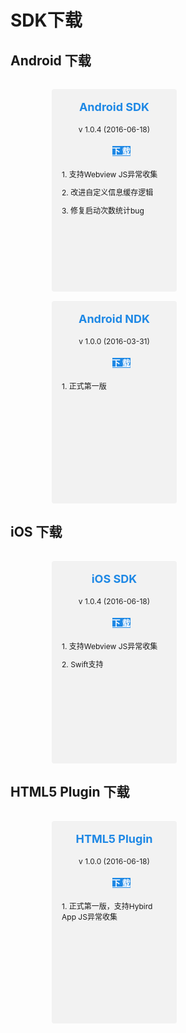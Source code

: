 # SDK下载

## Android 下载

<div style="width: 200px; height: 324px; border-radius: 4px; background-color: #f2f2f2;display: inline-block;margin-right: auto;margin-left: auto; margin-top: 15px;text-align: center;margin-right: auto;margin-left:66px;">
<p style="font-size:18px;color:#1e88e5;font-weight:bold">
Android SDK
</p>
<p style="font-size:12px;color:#222;margin-top: 4px">
v 1.0.4 (2016-06-18)
</p>
<div><ul class="repo" style="font-size: 13px;line-height: 30px; text-align: center; border-radius: 3px;margin-left:auto;margin-right:auto;margin-top:10px">
<a href="https://dn-testbird-ide.qbox.me/TestBird-Artisan-Android-SDK-V1.0.4.zip" title="下 载" style="color:#ffffff;font-weight: 700;border-bottom:none;width:148px;background:#1e88e5">
<i class="icon icon-download"></i> 下 载</a>
</ul>
</div>

<p style="font-size:12px;margin-left:16px;margin-right:16px;text-align:left">1. 支持Webview JS异常收集</p>
<p style="font-size:12px;margin-left:16px;margin-right:16px;text-align:left">2. 改进自定义信息缓存逻辑</p>
<p style="font-size:12px;margin-left:16px;margin-right:16px;text-align:left">3. 修复启动次数统计bug</p>
<p style="font-size:12px;margin-left:16px;margin-right:16px;text-align:left">&nbsp</p>
</div>



<div style="width: 200px; height: 324px; border-radius: 4px; background-color: #f2f2f2;display: inline-block;margin-right: auto;margin-left: 66px; margin-top: 15px;text-align: center;margin-right: auto;">
<p style="font-size:18px;color:#1e88e5;font-weight:bold">
Android NDK
</p>
<p style="font-size:12px;color:#222;margin-top: 4px">
v 1.0.0 (2016-03-31)
</p>
<div>
<ul class="repo" style="font-size: 13px;line-height: 30px; text-align: center; border-radius: 3px;margin-left:auto;margin-right:auto;margin-top:10px">
<a href="https://dn-testbird-ide.qbox.me/TestBird-NDK-v1.0.0.zip" title="下 载" style="color:#ffffff;font-weight: 700;border-bottom:none; width:148px; background:#1e88e5">
<i class="icon icon-download"></i> 下 载</a>
</ul>
</div>

<p style="font-size:12px;margin-left:16px;margin-right:16px;text-align:left">1. 正式第一版</p>
<p style="font-size:12px;margin-left:16px;margin-right:16px;text-align:left">&nbsp</p>
<p style="font-size:12px;margin-left:16px;margin-right:16px;text-align:left">&nbsp</p>
<p style="font-size:12px;margin-left:16px;margin-right:16px;text-align:left">&nbsp</p>
</div>

## iOS 下载

<div style="width: 200px; height: 324px; border-radius: 4px; background-color: #f2f2f2;display: inline-block;margin-right: auto;margin-left: auto; margin-top: 15px;text-align: center;margin-right: auto;margin-left:66px;">
<p style="font-size:18px;color:#1e88e5;font-weight:bold">
iOS SDK
</p>
<p style="font-size:12px;color:#222;margin-top: 4px">
v 1.0.4 (2016-06-18)
</p>
<div><ul class="repo" style="font-size: 13px;line-height: 30px; text-align: center; border-radius: 3px;margin-left:auto;margin-right:auto;margin-top:10px">
<a href="https://dn-testbird-ide.qbox.me/TestBird-Artisan-iOS-SDK-V1.0.4.zip" title="下 载" style="color:#ffffff;font-weight: 700;border-bottom:none; width:148px;background:#1e88e5">
<i class="icon icon-download"></i> 下 载</a>
</ul>
</div>

<p style="font-size:12px;margin-left:16px;margin-right:16px;text-align:left">1. 支持Webview JS异常收集</p>
<p style="font-size:12px;margin-left:16px;margin-right:16px;text-align:left">2. Swift支持</p>
<p style="font-size:12px;margin-left:16px;margin-right:16px;text-align:left">&nbsp</p>
<p style="font-size:12px;margin-left:16px;margin-right:16px;text-align:left">&nbsp</p>
</div>

## HTML5 Plugin 下载

<div style="width: 200px; height: 324px; border-radius: 4px; background-color: #f2f2f2;display: inline-block;margin-right: auto;margin-left: auto; margin-top: 15px;text-align: center;margin-right: auto;margin-left:66px;">
<p style="font-size:18px;color:#1e88e5;font-weight:bold">
HTML5 Plugin
</p>
<p style="font-size:12px;color:#222;margin-top: 4px">
v 1.0.0 (2016-06-18)
</p>
<div><ul class="repo" style="font-size: 13px;line-height: 30px;text-align: center; border-radius: 3px;margin-left:auto;margin-right:auto;margin-top:10px">
<a href="https://dn-testbird-ide.qbox.me/HTML5Plugin-V1.0.zip" title="下 载" style="color:#ffffff;font-weight: 700;border-bottom:none; width:148px;background:#1e88e5 ">
<i class="icon icon-download"></i> 下 载</a>
</ul>
</div>

<p style="font-size:12px;margin-left:16px;margin-right:16px;text-align:left">1. 正式第一版，支持Hybird App JS异常收集</p>
<p style="font-size:12px;margin-left:16px;margin-right:16px;text-align:left">&nbsp</p>
<p style="font-size:12px;margin-left:16px;margin-right:16px;text-align:left">&nbsp</p>
<p style="font-size:12px;margin-left:16px;margin-right:16px;text-align:left">&nbsp</p>
</div>
        
        
        
      

